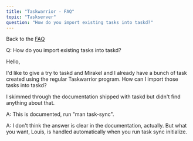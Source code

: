 ```yaml
---
title: "Taskwarrior - FAQ"
topic: "Taskserver"
question: "How do you import existing tasks into taskd?"
---
```


Back to the [FAQ](/support/faq)

Q: How do you import existing tasks into taskd?

Hello,

I'd like to give a try to taskd and Mirakel and I already have a bunch of task created using the regular Taskwarrior program. How can I import those tasks into taskd?

I skimmed through the documentation shipped with taskd but didn't find anything about that.

A: This is documented, run "man task-sync".

A: I don't think the answer is clear in the documentation, actually. But what you want, Louis, is handled automatically when you run task sync initialize.

